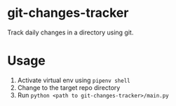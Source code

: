 # git-changes-tracker

Track daily changes in a directory using git.

# Usage

1. Activate virtual env using `pipenv shell`
2. Change to the target repo directory
3. Run `python <path to git-changes-tracker>/main.py`
